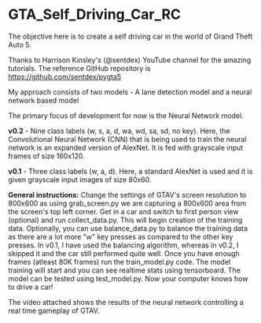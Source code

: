# GTA_Self_Driving_Car_RC
The objective here is to create a self driving car in the world of Grand Theft Auto 5.

Thanks to Harrison Kinsley's (@sentdex) YouTube channel for the amazing tutorials. The reference GitHub repository is https://github.com/sentdex/pygta5

My approach consists of two models - A lane detection model and a neural network based model

The primary focus of development for now is the Neural Network model.

**v0.2** - Nine class labels (w, s, a, d, wa, wd, sa, sd, no key). Here, the Convolutional Neural Network (CNN) that is being used to train the neural network is an expanded version of AlexNet. It is fed with grayscale input frames of size 160x120.

**v0.1** - Three class labels (w, a, d). Here, a standard AlexNet is used and it is given grayscale input images of size 80x60.

**General instructions:** Change the settings of GTAV's screen resolution to 800x600 as using grab_screen.py we are capturing a 800x600 area from the screen's top left corner. Get in a car and switch to first person view (optional) and run collect_data.py. This will begin creation of the training data. Optionally, you can use balance_data.py to balance the training data as there are a lot more "w" key presses as compared to the other key presses. In v0.1, I have used the balancing algorithm, whereas in v0.2, I skipped it and the car still performed quite well. Once you have enough frames (atleast 80K frames) run the train_model.py code. The model training will start and you can see realtime stats using tensorboard. The model can be tested using test_model.py. Now your computer knows how to drive a car!

The video attached shows the results of the neural network controlling a real time gameplay of GTAV.

